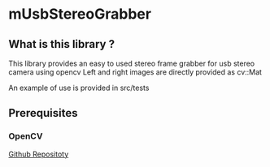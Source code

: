 # mUsbStereoGrabber

## What is this library ?

This library provides an easy to used stereo frame grabber for usb stereo camera using opencv
Left and right images are directly provided as cv::Mat

An example of use is provided in src/tests

## Prerequisites

### OpenCV

[Github Repositoty](https://github.com/opencv/opencv)
